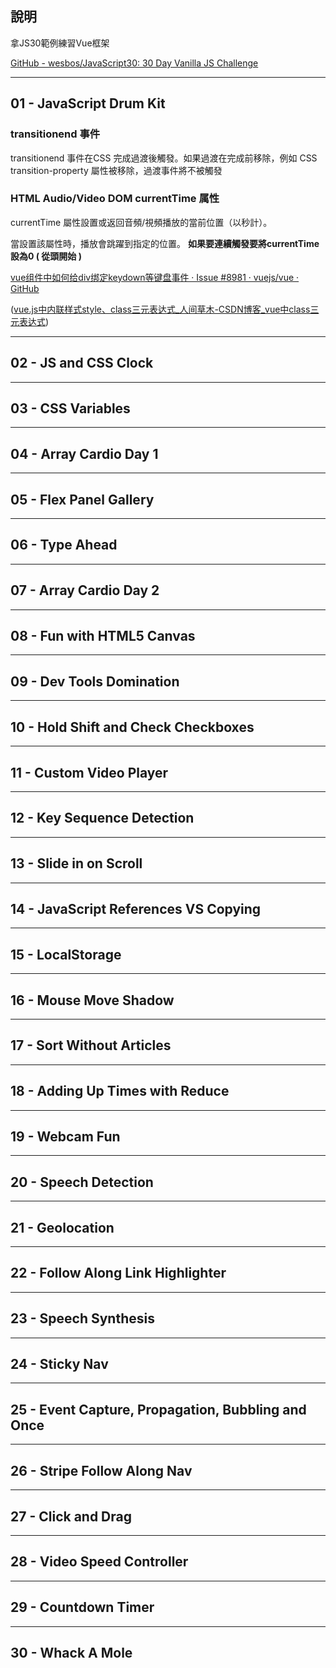 ## 說明

拿JS30範例練習Vue框架

[GitHub - wesbos/JavaScript30: 30 Day Vanilla JS Challenge](https://github.com/wesbos/JavaScript30)



****

## 01 - JavaScript Drum Kit

### **transitionend 事件**

transitionend 事件在CSS 完成過渡後觸發。如果過渡在完成前移除，例如 CSS transition-property 屬性被移除，過渡事件將不被觸發

### **HTML Audio/Video DOM currentTime 属性**

currentTime 屬性設置或返回音頻/視頻播放的當前位置（以秒計）。

當設置該屬性時，播放會跳躍到指定的位置。
**如果要連續觸發要將currentTime設為0 ( 從頭開始 )**

[vue组件中如何给div绑定keydown等键盘事件 · Issue #8981 · vuejs/vue · GitHub](https://github.com/vuejs/vue/issues/8981)

([vue.js中内联样式style、class三元表达式_人间草木-CSDN博客_vue中class三元表达式](https://blog.csdn.net/qq_43258252/article/details/86677256))



****

## 02 - JS and CSS Clock



****

## 03 - CSS Variables



***

## 04 - Array Cardio Day 1



****

## 05 - Flex Panel Gallery



****

## 06 - Type Ahead



***

## 07 - Array Cardio Day 2



***

## 08 - Fun with HTML5 Canvas



***

## 09 - Dev Tools Domination



****

## 10 - Hold Shift and Check Checkboxes



****

## 11 - Custom Video Player



****

## 12 - Key Sequence Detection



***

## 13 - Slide in on Scroll



***

## 14 - JavaScript References VS Copying



****

## 15 - LocalStorage



****

## 16 - Mouse Move Shadow



****

## 17 - Sort Without Articles



****

## 18 - Adding Up Times with Reduce



*****

## 19 - Webcam Fun



******

## 20 - Speech Detection



*******

## 21 - Geolocation



******

## 22 - Follow Along Link Highlighter



******

## 23 - Speech Synthesis



******

## 24 - Sticky Nav



****

## 25 - Event Capture, Propagation, Bubbling and Once



*****

## 26 - Stripe Follow Along Nav



*******

## 27 - Click and Drag



*******

## 28 - Video Speed Controller



**********

## 29 - Countdown Timer



********

## 30 - Whack A Mole
